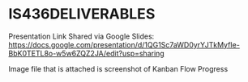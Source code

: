 # IS436DELIVERABLES

Presentation Link Shared via Google Slides: 
https://docs.google.com/presentation/d/1QG1Sc7aWD0yrYJTkMyfIe-BbK0TETL8o-w5w6ZQZ2JA/edit?usp=sharing  

Image file that is attached is screenshot of Kanban Flow Progress
